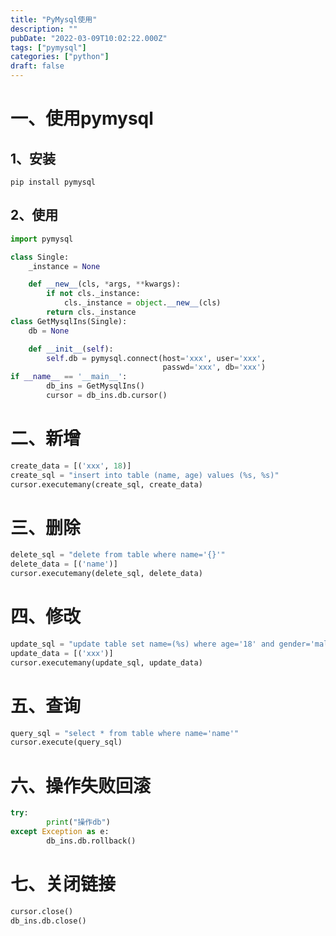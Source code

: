 ```yaml
---
title: "PyMysql使用"
description: ""
pubDate: "2022-03-09T10:02:22.000Z"
tags: ["pymysql"]
categories: ["python"]
draft: false
---
```



# 一、使用pymysql

## 1、安装

`pip install pymysql`

## 2、使用

```python
import pymysql

class Single:
	_instance = None

    def __new__(cls, *args, **kwargs):
        if not cls._instance:
            cls._instance = object.__new__(cls)
        return cls._instance
class GetMysqlIns(Single):
    db = None

    def __init__(self):
        self.db = pymysql.connect(host='xxx', user='xxx',
                                  passwd='xxx', db='xxx')
if __name__ == '__main__':
		db_ins = GetMysqlIns()
		cursor = db_ins.db.cursor()
```

<!--more-->

# 二、新增

```python
create_data = [('xxx', 18)]
create_sql = "insert into table (name, age) values (%s, %s)"
cursor.executemany(create_sql, create_data)
```

# 三、删除

```python
delete_sql = "delete from table where name='{}'"
delete_data = [('name')]
cursor.executemany(delete_sql, delete_data)
```

# 四、修改

```python
update_sql = "update table set name=(%s) where age='18' and gender='male'"
update_data = [('xxx')]
cursor.executemany(update_sql, update_data)
```

# 五、查询

```python
query_sql = "select * from table where name='name'"
cursor.execute(query_sql)
```

# 六、操作失败回滚

```python
try:
		print("操作db")
except Exception as e:
		db_ins.db.rollback()
```

# 七、关闭链接

```python
cursor.close()
db_ins.db.close()
```

